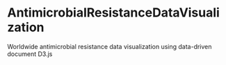 # AntimicrobialResistanceDataVisualization
Worldwide antimicrobial resistance data visualization using data-driven document D3.js
